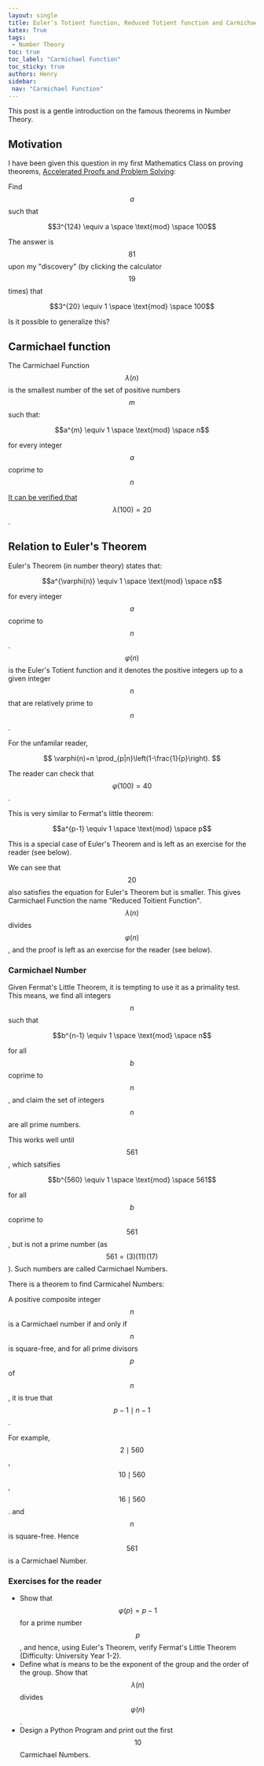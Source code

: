 ```yaml
---
layout: single
title: Euler's Totient function, Reduced Totient function and Carmichael Number
katex: True
tags: 
 - Number Theory
toc: true
toc_label: "Carmichael Function"
toc_sticky: true
authors: Henry
sidebar:
 nav: "Carmichael Function"
---
```

This post is a gentle introduction on the famous theorems in Number Theory.

## Motivation
I have been given this question in my first Mathematics Class on proving theorems, [Accelerated Proofs and Problem Solving](http://www.drps.ed.ac.uk/22-23/dpt/cxmath08071.htm):

Find $$a$$ such that

$$3^{124} \equiv a \space \text{mod} \space 100$$

The answer is $$81$$ upon my "discovery" (by clicking the calculator $$19$$ times) that

$$3^{20} \equiv 1 \space \text{mod} \space 100$$

Is it possible to generalize this? 


## Carmichael function

The Carmichael Function $$\lambda(n)$$ is the smallest number of the set of positive numbers $$m$$ such that:

$$a^{m} \equiv 1 \space \text{mod} \space n$$

for every integer $$a$$ coprime to $$n$$

[It can be verified that](https://www.wolframalpha.com/input?i=lambda%28100%29&assumption=%7B%22FunClash%22%2C+%22lambda%22%7D+-%3E+%7B%22CarmichaelLambda%22%7D) $$\lambda(100)=20$$.

## Relation to Euler's Theorem  

Euler's Theorem (in number theory) states that:

$$a^{\varphi(n)} \equiv 1 \space \text{mod} \space n$$

for every integer $$a$$ coprime to $$n$$. $$\varphi(n)$$ is the Euler's Totient function and it denotes the positive integers up to a given integer $$n$$ that are relatively prime to $$n$$. 

For the unfamilar reader, 

$$
\varphi(n)=n \prod_{p|n}\left(1-\frac{1}{p}\right).
$$

The reader can check that $$\varphi(100)=40$$. 

This is very similar to Fermat's little theorem:

$$a^{p-1} \equiv 1 \space \text{mod} \space p$$

This is a special case of Euler's Theorem and is left as an exercise for the reader (see below).

We can see that $$20$$ also satisfies the equation for Euler's Theorem but is smaller. This gives Carmichael Function the name "Reduced Toitient Function". $$\lambda(n)$$ divides $$\varphi(n)$$, and the proof is left as an exercise for the reader (see below).

### Carmichael Number
Given Fermat's Little Theorem, it is tempting to use it as a primality test. This means, we find all integers $$n$$ such that

$$b^{n-1} \equiv 1 \space \text{mod} \space n$$

for all $$b$$ coprime to $$n$$, and claim the set of integers $$n$$ are all prime numbers. 

This works well until $$561$$, which satsifies

$$b^{560} \equiv 1 \space \text{mod} \space 561$$

for all $$b$$ coprime to $$561$$, but is not a prime number (as $$561=(3)(11)(17)$$). Such numbers are called Carmichael Numbers. 

There is a theorem to find Carmicahel Numbers:

A positive composite integer $$n$$ is a Carmichael number if and only if $$n$$ is square-free, and for all prime divisors $$p$$ of $$n$$, it is true that $$p-1 \mid n-1$$.

For example, $$2 \mid 560$$, $$10 \mid 560$$, $$16 \mid 560$$. and $$n$$ is square-free. Hence $$561$$ is a Carmichael Number. 



### Exercises for the reader

 - Show that $$\varphi(p)=p-1$$ for a prime number $$p$$, and hence, using Euler's Theorem, verify Fermat's Little Theorem (Difficulty: University Year 1-2).
 - Define what is means to be the exponent of the group and the order of the group. Show that $$\lambda(n)$$ divides $$\varphi(n)$$. 
 - Design a Python Program and print out the first $$10$$ Carmichael Numbers.





